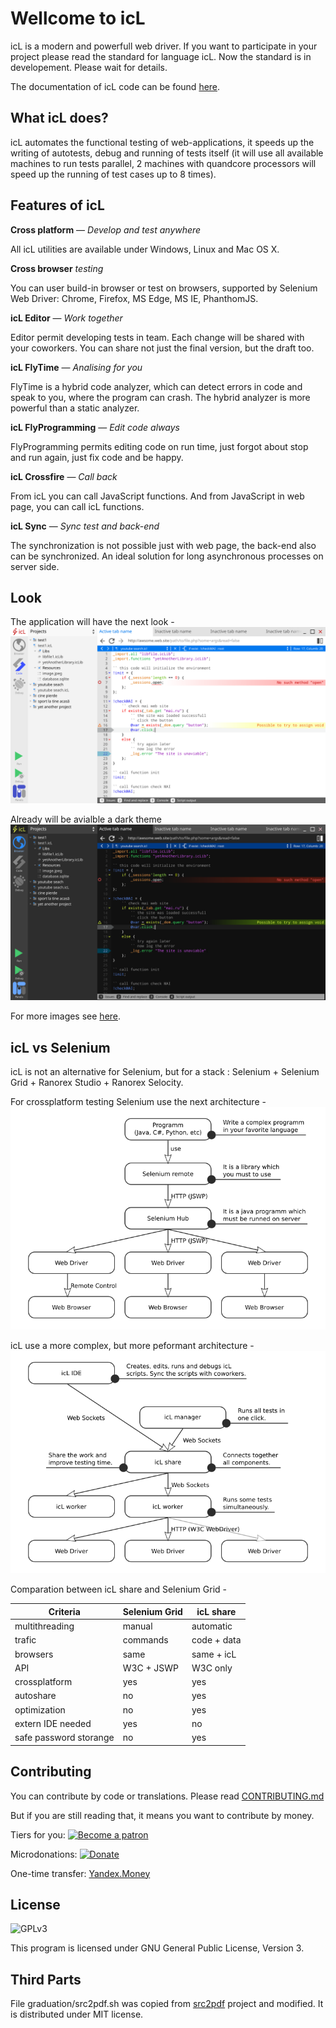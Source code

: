 # Wellcome to icL

icL is a modern and powerfull web driver. If you want to participate in your
project please read the standard for language icL. Now the standard is in 
developement. Please wait for details. 

The documentation of icL code can be found 
[here](https://web.testing.gitlab.io/icL-docs/docs/).

## What icL does?

icL automates the functional testing of web-applications, it speeds up the
writing of autotests, debug and running of tests itself (it will use all
available machines to run tests parallel, 2 machines with quandcore processors
will speed up the running of test cases up to 8 times).

## Features of icL

**Cross platform** — *Develop and test anywhere*

All icL utilities are available under Windows, Linux and Mac OS X.

**Cross browser** *testing*

You can user build-in browser or test on browsers, supported by Selenium Web
Driver: Chrome, Firefox, MS Edge, MS IE, PhanthomJS.

**icL Editor** — *Work together*

Editor permit developing tests in team. Each change will be shared with your
coworkers. You can share not just the final version, but the draft too.

**icL FlyTime** — *Analising for you*

FlyTime is a hybrid code analyzer, which can detect errors in code and speak to
you, where the program can crash. The hybrid analyzer is more powerful than a
static analyzer.

**icL FlyProgramming** — *Edit code always*

FlyProgramming permits editing code on run time, just forgot about stop and run
again, just fix code and be happy.

**icL Crossfire** — *Call back*

From icL you can call JavaScript functions. And from JavaScript in web page, you
can call icL functions.

**icL Sync** — *Sync test and back-end*

The synchronization is not possible just with web page, the back-end also can be
synchronized. An ideal solution for long asynchronous processes on server side.

## Look

The application will have the next look -
![Light theme icL](images/light.png)

Already will be avialble a dark theme
![Dark theme icL](images/dark.png)

For more images see [here](layouts/).

## icL vs Selenium

icL is not an alternative for Selenium, but for a stack : Selenium + Selenium 
Grid + Ranorex Studio + Ranorex Selocity. 

For crossplatform testing Selenium use the next architecture -
![Selenium Grid Architecture](images/selenium-grid.png)

icL use a more complex, but more peformant architecture -
![icL share architecture](images/icL-share.png)

Comparation between icL share and Selenium Grid -

|Criteria              |Selenium Grid| icL share |
|----------------------|-------------|-----------|
|multithreading        |manual       |automatic  |
|trafic                |commands     |code + data|
|browsers              |same         |same + icL |
|API                   |W3C + JSWP   |W3C only   |
|crossplatform         |yes          |yes        |
|autoshare             |no           |yes        |
|optimization          |no           |yes        |
|extern IDE needed     |yes          |no         |
|safe password storange|no           |yes        |

## Contributing

You can contribute by code or translations. 
Please read [CONTRIBUTING.md](CONTRIBUTING.md)

But if you are still reading that, it means you want to contribute by money.

Tiers for you:
[![Become a patron](https://c5.patreon.com/external/logo/become_a_patron_button.png)](https://www.patreon.com/icL)

Microdonations:
[![Donate](https://liberapay.com/assets/widgets/donate.svg)](https://liberapay.com/icL/donate)

One-time transfer: [Yandex.Money](https://money.yandex.ru/to/410014189704428)

## License

![GPLv3](https://www.gnu.org/graphics/gplv3-127x51.png)

This program is licensed under GNU General Public License, Version 3.

## Third Parts

File graduation/src2pdf.sh was copied from 
[src2pdf](https://github.com/arosspope/src2pdf.git) project and modified. It
is distributed under MIT license.
